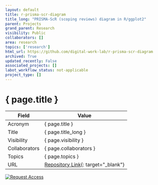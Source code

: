 ```yaml
---
layout: default
title: r-prisma-scr-diagram
title_long: "PRISMA-ScR (scoping reviews) diagram in R/ggplot2"
parent: Projects
grand_parent: Research
visibility: Public
collaborators: []
area: research
topics: ['research']
html_url: https://github.com/digital-work-lab/r-prisma-scr-diagram
archived: True
updated_recently: False
associated_projects: []
labot_workflow_status: not-applicable
project_type: []
---
```


# { page.title }

Field               | Value
------------------- | ----------------------------------
Acronym             | { page.title }
Title               | { page.title_long }
Visibility          | { page.visibility }
Collaborators       | { page.collaborators }
Topics              | { page.topics }
URL                 | [Repository Link](https://github.com/digital-work-lab/r-prisma-scr-diagram){: target="_blank"}

[![Request Access](https://img.shields.io/badge/Request-Access-blue?style=for-the-badge)](https://github.com/digital-work-lab/r-prisma-scr-diagram/issues/new?assignees=geritwagner&labels=access+request&template=request-repo-access.md&title=%5BAccess+Request%5D+Request+for+access+to+repository)

